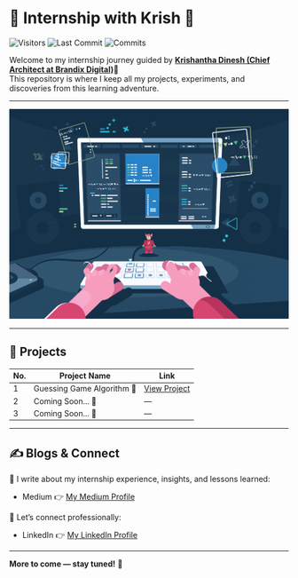 # 🌟 Internship with Krish  🚀

![Visitors](https://visitor-badge.laobi.icu/badge?page_id=Harish3000.internship-with-krish) 
![Last Commit](https://img.shields.io/github/last-commit/Harish3000/internship-with-krish) 
![Commits](https://img.shields.io/github/commit-activity/m/Harish3000/internship-with-krish)

Welcome to my internship journey guided by **[Krishantha Dinesh (Chief Architect at Brandix Digital)](https://www.linkedin.com/in/krish-dinesh/)**🌟  
This repository is where I keep all my projects, experiments, and discoveries from this learning adventure.  

---

![Journey](./assets/journey.gif)

---

## 📂 Projects  

| No. | Project Name | Link |
|-----|--------------|------|
| 1   | Guessing Game Algorithm 🎲 | [View Project](./1-guessing-game-algorithm) |
| 2   | Coming Soon... 🚧 | — |
| 3   | Coming Soon... 🚧 | — |

---

## ✍️ Blogs & Connect  

📖 I write about my internship experience, insights, and lessons learned:  
- Medium 👉 [My Medium Profile](https://medium.com/@bharishx)  

💼 Let’s connect professionally:  
- LinkedIn 👉 [My LinkedIn Profile](https://www.linkedin.com/in/harish-balakrishnar/)  

---

 **More to come — stay tuned!** 🚀

